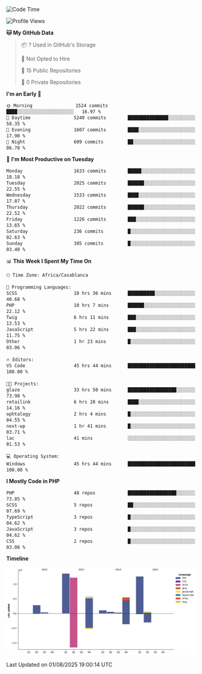 <!--START_SECTION:waka-->
![Code Time](http://img.shields.io/badge/Code%20Time-6%2C432%20hrs%2016%20mins-blue)

![Profile Views](http://img.shields.io/badge/Profile%20Views-0-blue)

**🐱 My GitHub Data** 

> 📦 ? Used in GitHub's Storage 
 > 
> 🚫 Not Opted to Hire
 > 
> 📜 15 Public Repositories 
 > 
> 🔑 0 Private Repositories 
 > 
**I'm an Early 🐤** 

```text
🌞 Morning                1524 commits        ████░░░░░░░░░░░░░░░░░░░░░   16.97 % 
🌆 Daytime                5240 commits        ███████████████░░░░░░░░░░   58.35 % 
🌃 Evening                1607 commits        ████░░░░░░░░░░░░░░░░░░░░░   17.90 % 
🌙 Night                  609 commits         ██░░░░░░░░░░░░░░░░░░░░░░░   06.78 % 
```
📅 **I'm Most Productive on Tuesday** 

```text
Monday                   1633 commits        █████░░░░░░░░░░░░░░░░░░░░   18.18 % 
Tuesday                  2025 commits        ██████░░░░░░░░░░░░░░░░░░░   22.55 % 
Wednesday                1533 commits        ████░░░░░░░░░░░░░░░░░░░░░   17.07 % 
Thursday                 2022 commits        ██████░░░░░░░░░░░░░░░░░░░   22.52 % 
Friday                   1226 commits        ███░░░░░░░░░░░░░░░░░░░░░░   13.65 % 
Saturday                 236 commits         █░░░░░░░░░░░░░░░░░░░░░░░░   02.63 % 
Sunday                   305 commits         █░░░░░░░░░░░░░░░░░░░░░░░░   03.40 % 
```


📊 **This Week I Spent My Time On** 

```text
🕑︎ Time Zone: Africa/Casablanca

💬 Programming Languages: 
SCSS                     18 hrs 36 mins      ██████████░░░░░░░░░░░░░░░   40.68 % 
PHP                      10 hrs 7 mins       ██████░░░░░░░░░░░░░░░░░░░   22.12 % 
Twig                     6 hrs 11 mins       ███░░░░░░░░░░░░░░░░░░░░░░   13.53 % 
JavaScript               5 hrs 22 mins       ███░░░░░░░░░░░░░░░░░░░░░░   11.75 % 
Other                    1 hr 23 mins        █░░░░░░░░░░░░░░░░░░░░░░░░   03.06 % 

🔥 Editors: 
VS Code                  45 hrs 44 mins      █████████████████████████   100.00 % 

🐱‍💻 Projects: 
glaze                    33 hrs 50 mins      ██████████████████░░░░░░░   73.98 % 
retailink                6 hrs 28 mins       ████░░░░░░░░░░░░░░░░░░░░░   14.16 % 
ophtalogy                2 hrs 4 mins        █░░░░░░░░░░░░░░░░░░░░░░░░   04.55 % 
next-wp                  1 hr 41 mins        █░░░░░░░░░░░░░░░░░░░░░░░░   03.71 % 
lac                      41 mins             ░░░░░░░░░░░░░░░░░░░░░░░░░   01.53 % 

💻 Operating System: 
Windows                  45 hrs 44 mins      █████████████████████████   100.00 % 
```

**I Mostly Code in PHP** 

```text
PHP                      48 repos            ██████████████████░░░░░░░   73.85 % 
SCSS                     5 repos             ██░░░░░░░░░░░░░░░░░░░░░░░   07.69 % 
TypeScript               3 repos             █░░░░░░░░░░░░░░░░░░░░░░░░   04.62 % 
JavaScript               3 repos             █░░░░░░░░░░░░░░░░░░░░░░░░   04.62 % 
CSS                      2 repos             █░░░░░░░░░░░░░░░░░░░░░░░░   03.08 % 
```



**Timeline**

![Lines of Code chart](https://raw.githubusercontent.com/tahar-elgunaoui/tahar-elgunaoui/main/assets/bar_graph.png)


 Last Updated on 01/08/2025 19:00:14 UTC
<!--END_SECTION:waka-->
